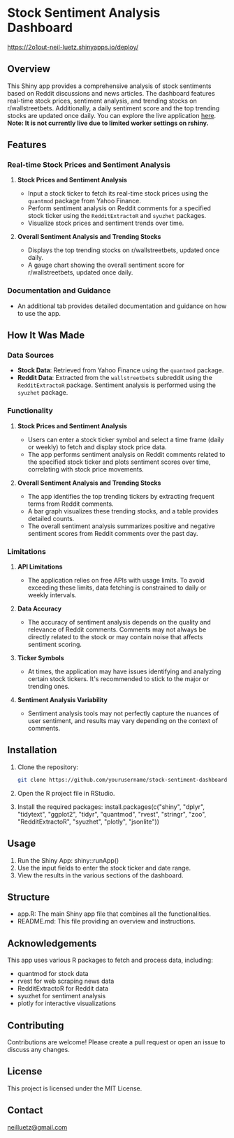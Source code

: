 # Stock Sentiment Analysis Dashboard

https://2o1out-neil-luetz.shinyapps.io/deploy/

## Overview

This Shiny app provides a comprehensive analysis of stock sentiments based on Reddit discussions and news articles. The dashboard features real-time stock prices, sentiment analysis, and trending stocks on r/wallstreetbets. Additionally, a daily sentiment score and the top trending stocks are updated once daily. You can explore the live application [here](https://2o1out-neil-luetz.shinyapps.io/deploy/). **Note: It is not currently live due to limited worker settings on rshiny.**

## Features

### Real-time Stock Prices and Sentiment Analysis

1. **Stock Prices and Sentiment Analysis**
   - Input a stock ticker to fetch its real-time stock prices using the `quantmod` package from Yahoo Finance.
   - Perform sentiment analysis on Reddit comments for a specified stock ticker using the `RedditExtractoR` and `syuzhet` packages.
   - Visualize stock prices and sentiment trends over time.

2. **Overall Sentiment Analysis and Trending Stocks**
   - Displays the top trending stocks on r/wallstreetbets, updated once daily.
   - A gauge chart showing the overall sentiment score for r/wallstreetbets, updated once daily.

### Documentation and Guidance

- An additional tab provides detailed documentation and guidance on how to use the app.

## How It Was Made

### Data Sources

- **Stock Data**: Retrieved from Yahoo Finance using the `quantmod` package.
- **Reddit Data**: Extracted from the `wallstreetbets` subreddit using the `RedditExtractoR` package. Sentiment analysis is performed using the `syuzhet` package.

### Functionality

1. **Stock Prices and Sentiment Analysis**
   - Users can enter a stock ticker symbol and select a time frame (daily or weekly) to fetch and display stock price data.
   - The app performs sentiment analysis on Reddit comments related to the specified stock ticker and plots sentiment scores over time, correlating with stock price movements.

2. **Overall Sentiment Analysis and Trending Stocks**
   - The app identifies the top trending tickers by extracting frequent terms from Reddit comments.
   - A bar graph visualizes these trending stocks, and a table provides detailed counts.
   - The overall sentiment analysis summarizes positive and negative sentiment scores from Reddit comments over the past day.

### Limitations

1. **API Limitations**
   - The application relies on free APIs with usage limits. To avoid exceeding these limits, data fetching is constrained to daily or weekly intervals.

2. **Data Accuracy**
   - The accuracy of sentiment analysis depends on the quality and relevance of Reddit comments. Comments may not always be directly related to the stock or may contain noise that affects sentiment scoring.

3. **Ticker Symbols**
   - At times, the application may have issues identifying and analyzing certain stock tickers. It's recommended to stick to the major or trending ones.

4. **Sentiment Analysis Variability**
   - Sentiment analysis tools may not perfectly capture the nuances of user sentiment, and results may vary depending on the context of comments.

## Installation

1. Clone the repository:
   ```bash
   git clone https://github.com/yourusername/stock-sentiment-dashboard.git

2. Open the R project file in RStudio.

3. Install the required packages:
  install.packages(c("shiny", "dplyr", "tidytext", "ggplot2", "tidyr", "quantmod", "rvest", "stringr", "zoo", "RedditExtractoR", "syuzhet", "plotly", "jsonlite"))


## Usage

1. Run the Shiny App:
shiny::runApp()
2. Use the input fields to enter the stock ticker and date range.
3. View the results in the various sections of the dashboard.

## Structure
- app.R: The main Shiny app file that combines all the functionalities.
- README.md: This file providing an overview and instructions.

  
## Acknowledgements
This app uses various R packages to fetch and process data, including:

- quantmod for stock data
- rvest for web scraping news data
- RedditExtractoR for Reddit data
- syuzhet for sentiment analysis
- plotly for interactive visualizations
  
## Contributing
Contributions are welcome! Please create a pull request or open an issue to discuss any changes.

## License
This project is licensed under the MIT License.

## Contact

neilluetz@gmail.com
